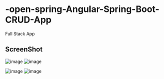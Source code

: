 # -open-spring-Angular-Spring-Boot-CRUD-App
Full Stack App
## ScreenShot

![image](https://user-images.githubusercontent.com/114986363/193966606-7e8a91e6-aa65-4622-a901-3c89315583ec.png)
![image](https://user-images.githubusercontent.com/114986363/193966735-38f97431-6787-4366-8aaa-555e3bb5c5d7.png)

![image](https://user-images.githubusercontent.com/114986363/193967127-cf06aba4-cf66-496a-b834-86ce0144ddfe.png)
![image](https://user-images.githubusercontent.com/114986363/193967264-52d7f719-dc16-4522-a61f-bc3990cc3f3f.png)
